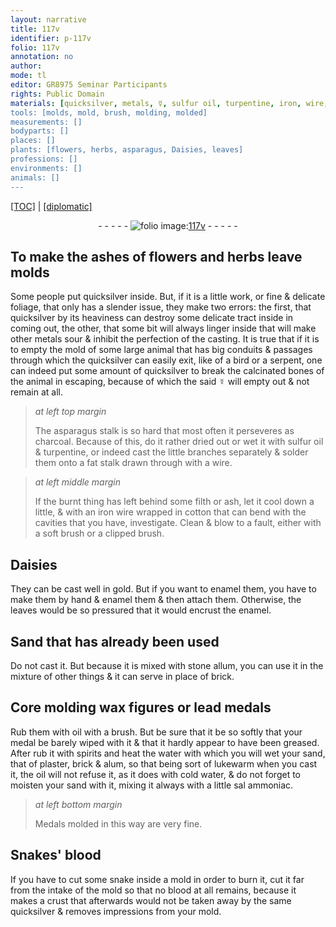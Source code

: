 ```yaml
---
layout: narrative
title: 117v
identifier: p-117v
folio: 117v
annotation: no
author:
mode: tl
editor: GR8975 Seminar Participants
rights: Public Domain
materials: [quicksilver, metals, ☿, sulfur oil, turpentine, iron, wire, cotton, gold, enamel, Sand, stone allum, brick, wax, lead, oil, spirits, water, sand, plaster, alum, sal ammoniac, Snakes' blood, blood]
tools: [molds, mold, brush, molding, molded]
measurements: []
bodyparts: []
places: []
plants: [flowers, herbs, asparagus, Daisies, leaves]
professions: []
environments: []
animals: []
---
```


 <p><a href="{{ site.baseurl }}/translation/">[TOC]</a> | <a href="{{ site.baseurl }}/texts/p-117v_tc/" target="_blank">[diplomatic]</a></p><div class="folio" align="center">- - - - - <a href="http://gallica.bnf.fr/ark:/12148/btv1b10500001g/f240.image" target="_blank"><img src="https://cu-mkp.github.io/2017-workshop-edition/assets/photo-icon.png" alt="folio image: " style="display:inline-block; margin-bottom:-3px;"/>117v</a> - - - - - </div>  
  

## To make the ashes of <span class="pa">flowers</span> and <span class="pa">herbs</span> leave <span class="tl">molds</span>

 
Some people put <span class="m">quicksilver</span> inside. But, if it is a little work, or fine & delicate foliage, that only has a slender issue, they make two errors: the first, that <span class="m">quicksilver</span> by its heaviness can destroy some delicate tract inside in coming out, the other, that some bit will always linger inside that will make <span class="x">other</span> <span class="m">metals</span> sour & inhibit the perfection of the casting. It is true that if it is to empty the <span class="tl">mold</span> of some large animal that has big conduits & passages through which the <span class="m">quicksilver</span> can easily exit, like of a bird or a serpent, one can indeed put some amount of <span class="m">quicksilver</span> to break the calcinated bones of the animal in escaping, because of which the said <span class="m">☿</span> will empty out & not remain at all.
 
> *at left top margin*
> 
> 
>   The <span class="pa">asparagus</span> stalk is so hard that most often it perseveres as charcoal. Because of this, do it rather dried out or wet it with <span class="m">sulfur oil</span> & <span class="m">turpentine</span>, or indeed cast the little branches separately & solder them onto a fat stalk drawn through with a wire.
 
> *at left middle margin*
> 
> 
>   If the burnt thing has left behind some filth or ash, let it cool down a little, & with an <span class="m">iron</span> <span class="m">wire</span> wrapped in <span class="m">cotton</span> that can bend with the cavities that you have, investigate. Clean & blow to a fault, either with a soft <span class="tl">brush</span> or a clipped <span class="tl">brush</span>.
 
 
  

## <span class="pa">Daisies</span>

 
They can be cast well in <span class="m">gold</span>. But if you want to <span class="m">enamel</span> them, you have to make them by hand & <span class="m">enamel</span> them & then attach them. Otherwise, the <span class="pa">leaves</span> would be so pressured that it would encrust the <span class="m">enamel</span>.
 
 
  

## <span class="m">Sand</span> that has already been used

 
Do not cast it. But because it is mixed with <span class="m">stone allum</span>, you can use it in the mixture of other things & it can serve in place of <span class="m">brick</span>.
 
 
  

## Core <span class="tl">molding</span> <span class="m">wax</span> figures or <span class="m">lead</span> medals

 
Rub them with <span class="m">oil</span> with a <span class="tl">brush</span>. But be sure that it be so softly that your medal be barely wiped with it & that it hardly appear to have been greased. After rub it with <span class="m">spirits</span> and heat the <span class="m">water</span> with which you will wet your <span class="m">sand</span>, that of <span class="m">plaster</span>, <span class="m">brick</span> & <span class="m">alum</span>, so that being sort of lukewarm when you cast it, the <span class="m">oil</span> will not refuse it, as it does with cold water, & do not forget to moisten your <span class="m">sand</span> with it, mixing it always with a little <span class="m">sal ammoniac</span>.
 
> *at left bottom margin*
> 
> 
>   Medals <span class="tl">molded</span> in this way are very fine.
 
 
  

## <span class="m">Snakes' blood</span>

 
If you have to cut some snake inside a <span class="tl">mold</span> in order to burn it, cut it far from the intake of the <span class="tl">mold</span> so that no <span class="m">blood</span> at all remains, because it makes a crust that afterwards would not be taken away by the same <span class="m">quicksilver</span> & removes impressions from your <span class="tl">mold</span>.
 
 